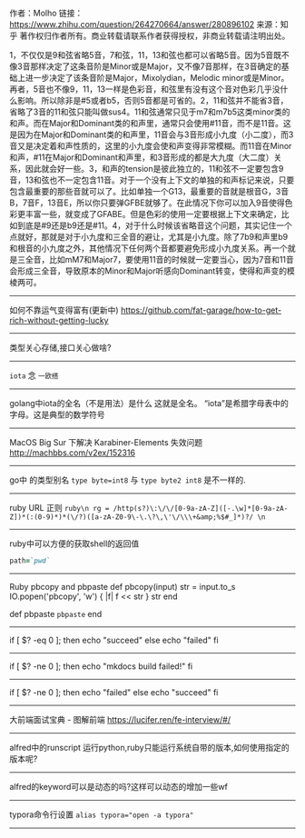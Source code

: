 #    
作者：Molho
链接：https://www.zhihu.com/question/264270664/answer/280896102
来源：知乎
著作权归作者所有。商业转载请联系作者获得授权，非商业转载请注明出处。

1，不仅仅是9和弦省略5音，7和弦，11，13和弦也都可以省略5音。因为5音既不像3音那样决定了这条音阶是Minor或是Major，又不像7音那样，在3音确定的基础上进一步决定了该条音阶是Major，Mixolydian，Melodic minor或是Minor。再者，5音也不像9，11，13一样是色彩音，和弦里有没有这个音对色彩几乎没什么影响。所以除非是#5或者b5，否则5音都是可省的。2，11和弦并不能省3音，省略了3音的11和弦只能叫做sus4。11和弦通常只见于m7和m7b5这类minor类的和声。而在Major和Dominant类的和声里，通常只会使用#11音，而不是11音。这是因为在Major和Dominant类的和声里，11音会与3音形成小九度（小二度），而3音又是决定着和声性质的，这里的小九度会使和声变得非常模糊。而11音在Minor和声，#11在Major和Dominant和声里，和3音形成的都是大九度（大二度）关系，因此就会好一些。3，和声的tension是彼此独立的，11和弦不一定要包含9音，13和弦也不一定包含11音。对于一个没有上下文的单独的和声标记来说，只要包含最重要的那些音就可以了。比如单独一个G13，最重要的音就是根音G，3音B，7音F，13音E，所以你只要弹GFBE就够了。在此情况下你可以加入9音使得色彩更丰富一些，就变成了GFABE。但是色彩的使用一定要根据上下文来确定，比如到底是#9还是b9还是#11。4，对于什么时候该省略音这个问题，其实记住一个点就好，那就是对于小九度和三全音的避让，尤其是小九度。除了7b9和声里b9和根音的小九度之外，其他情况下任何两个音都要避免形成小九度关系。再一个就是三全音，比如mM7和Major7，要使用11音的时候就一定要当心，因为7音和11音会形成三全音，导致原本的Minor和Major听感向Dominant转变，使得和声变的模棱两可。
___
如何不靠运气变得富有(更新中) https://github.com/fat-garage/how-to-get-rich-without-getting-lucky
___
类型关心存储,接口关心做啥?
___
`iota` 念 `一欧搭`
___
golang中iota的全名（不是用法）是什么 这就是全名。 “iota”是希腊字母表中的字母。这是典型的数学符号
___
MacOS Big Sur 下解决 Karabiner-Elements 失效问题 http://machbbs.com/v2ex/152316
___
go中 的类型别名 `type byte=int8` 与 `type byte2 int8` 是不一样的.
___
ruby URL 正则  ```ruby\n rg = /http(s?)\:\/\/[0-9a-zA-Z]([-.\w]*[0-9a-zA-Z])*(:(0-9)*)*(\/?)([a-zA-Z0-9\-\.\?\,\'\/\\\+&amp;%$#_]*)?/ \n```
___
ruby中可以方便的获取shell的返回值  
```ruby
path=`pwd`
```
___
Ruby pbcopy and pbpaste def pbcopy(input)
  str = input.to_s
  IO.popen('pbcopy', 'w') { |f| f << str }
  str
end

def pbpaste
  `pbpaste`
end
___
if [ $? -eq 0 ]; then
    echo "succeed"
else
    echo "failed"
fi
___


if [ $? -ne 0 ]; then
    echo "mkdocs build failed!"
fi
___
if [ $? -ne 0 ]; then
    echo "failed"
else
    echo "succeed"
fi
___
大前端面试宝典 - 图解前端 https://lucifer.ren/fe-interview/#/
___
alfred中的runscript 运行python,ruby只能运行系统自带的版本,如何使用指定的版本呢?
___
alfred的keyword可以是动态的吗?这样可以动态的增加一些wf
___
typora命令行设置 `alias typora="open -a typora"`

___
